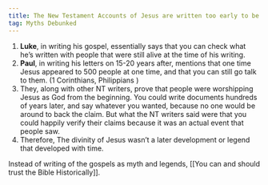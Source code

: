 ```yaml
---
title: The New Testament Accounts of Jesus are written too early to be legends
tag: Myths Debunked
---
```


1. **Luke**, in writing his gospel, essentially says that you can check what he’s written with people that were still alive at the time of his writing. 
2. **Paul**, in writing his letters on 15-20 years after, mentions that one time Jesus appeared to 500 people at one time, and that you can still go talk to them. (1 Corinthians, Philippians )
3. They, along with other NT writers, prove that people were worshipping Jesus as God from the beginning. You could write documents hundreds of years later, and say whatever you wanted, because no one would be around to back the claim. But what the NT writers said were that you could happily verify their claims because it was an actual event that people saw. 
4. Therefore, The divinity of Jesus wasn’t a later development or legend that developed with time. 

Instead of writing of the gospels as myth and legends, [[You can and should trust the Bible Historically]].

